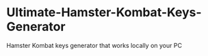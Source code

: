 # Ultimate-Hamster-Kombat-Keys-Generator
Hamster Kombat keys generator that works locally on your PC
